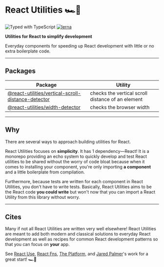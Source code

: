 # React Utilities 🏎💨

![Typed with TypeScript](https://flat.badgen.net/badge/icon/Typed?icon=typescript&label&labelColor=blue&color=555555)
[![lerna](https://img.shields.io/badge/maintained%20with-lerna-cc00ff.svg)](https://lerna.js.org/)

**Utilities for React to simplify development**

Everyday components for speeding up React development with little or no extra boilerplate code.

---

## Packages

| Package                                                                                           | Utility                                           |
| ------------------------------------------------------------------------------------------------- | ------------------------------------------------- |
| [@react-utilities/vertical-scroll-distance-detector](/packages/vertical-scroll-distance-detector) | checks the vertical scroll distance of an element |
| [@react-utilities/width-detector](/packages/width-detector)                                       | checks the browser width                          |

---

## Why 

There are several ways to approach building utilities for React. 

React Utilities focuses on **simplicity**. It has 1 dependency—React! It is a monorepo providing an echo system to quickly develop and test React utilities to be shared without the worry of code bloat because when it comes to installing your component, you're only importing **a component** and a little boilerplate from compilation. 

Furthermore, because tests are written for each component in React Utilities, you don't have to write tests. Basically, React Utilities aims to be the React code **you could write** but won't now that you can import a React Utility from this library without worry. 

---
## Cites

Many if not all React Utilities are written very well elsewhere! React Utilities are meant to add both modern and classical solutions to everyday React development as well as recipes for common React development patterns so that you can focus on **your** app. 

See [React Use](https://github.com/streamich/react-use), [React Fns](https://github.com/jaredpalmer/react-fns), [The Platform](https://github.com/jaredpalmer/the-platform), and [Jared Palmer](https://github.com/jaredpalmer)'s work for a great start!  🏎💨
